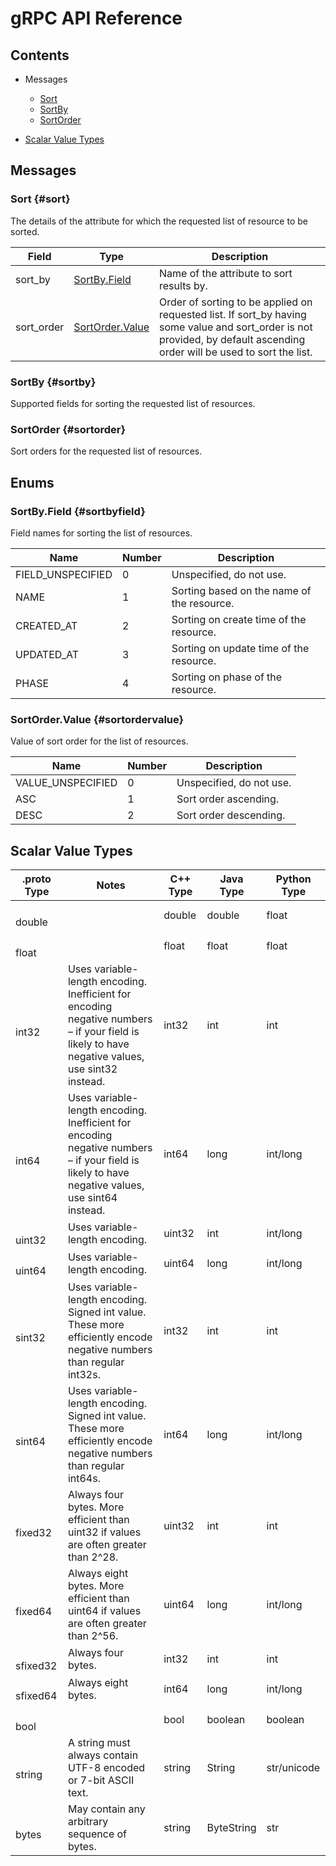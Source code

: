 [//]: # (Generated by grpc-framework using protoc-gen-doc)
[//]: # (Do not edit)

# gRPC API Reference

## Contents



- Messages
    - [Sort](#sort)
    - [SortBy](#sortby)
    - [SortOrder](#sortorder)
  



- [Scalar Value Types](#scalar-value-types)



 <!-- end services -->

## Messages


### Sort {#sort}
The details of the attribute for which the requested list of resource to be sorted.


| Field | Type | Description |
| ----- | ---- | ----------- |
| sort_by | [ SortBy.Field](#sortbyfield) | Name of the attribute to sort results by. |
| sort_order | [ SortOrder.Value](#sortordervalue) | Order of sorting to be applied on requested list. If sort_by having some value and sort_order is not provided, by default ascending order will be used to sort the list. |
 <!-- end Fields -->
 <!-- end HasFields -->


### SortBy {#sortby}
Supported fields for sorting the requested list of resources.

 <!-- end HasFields -->


### SortOrder {#sortorder}
Sort orders for the requested list of resources.

 <!-- end HasFields -->
 <!-- end messages -->

## Enums


### SortBy.Field {#sortbyfield}
Field names for sorting the list of resources.

| Name | Number | Description |
| ---- | ------ | ----------- |
| FIELD_UNSPECIFIED | 0 | Unspecified, do not use. |
| NAME | 1 | Sorting based on the name of the resource. |
| CREATED_AT | 2 | Sorting on create time of the resource. |
| UPDATED_AT | 3 | Sorting on update time of the resource. |
| PHASE | 4 | Sorting on phase of the resource. |




### SortOrder.Value {#sortordervalue}
Value of sort order for the list of resources.

| Name | Number | Description |
| ---- | ------ | ----------- |
| VALUE_UNSPECIFIED | 0 | Unspecified, do not use. |
| ASC | 1 | Sort order ascending. |
| DESC | 2 | Sort order descending. |


 <!-- end Enums -->
 <!-- end Files -->

## Scalar Value Types

| .proto Type | Notes | C++ Type | Java Type | Python Type |
| ----------- | ----- | -------- | --------- | ----------- |
| <div><h4 id="double" /></div><a name="double" /> double |  | double | double | float |
| <div><h4 id="float" /></div><a name="float" /> float |  | float | float | float |
| <div><h4 id="int32" /></div><a name="int32" /> int32 | Uses variable-length encoding. Inefficient for encoding negative numbers – if your field is likely to have negative values, use sint32 instead. | int32 | int | int |
| <div><h4 id="int64" /></div><a name="int64" /> int64 | Uses variable-length encoding. Inefficient for encoding negative numbers – if your field is likely to have negative values, use sint64 instead. | int64 | long | int/long |
| <div><h4 id="uint32" /></div><a name="uint32" /> uint32 | Uses variable-length encoding. | uint32 | int | int/long |
| <div><h4 id="uint64" /></div><a name="uint64" /> uint64 | Uses variable-length encoding. | uint64 | long | int/long |
| <div><h4 id="sint32" /></div><a name="sint32" /> sint32 | Uses variable-length encoding. Signed int value. These more efficiently encode negative numbers than regular int32s. | int32 | int | int |
| <div><h4 id="sint64" /></div><a name="sint64" /> sint64 | Uses variable-length encoding. Signed int value. These more efficiently encode negative numbers than regular int64s. | int64 | long | int/long |
| <div><h4 id="fixed32" /></div><a name="fixed32" /> fixed32 | Always four bytes. More efficient than uint32 if values are often greater than 2^28. | uint32 | int | int |
| <div><h4 id="fixed64" /></div><a name="fixed64" /> fixed64 | Always eight bytes. More efficient than uint64 if values are often greater than 2^56. | uint64 | long | int/long |
| <div><h4 id="sfixed32" /></div><a name="sfixed32" /> sfixed32 | Always four bytes. | int32 | int | int |
| <div><h4 id="sfixed64" /></div><a name="sfixed64" /> sfixed64 | Always eight bytes. | int64 | long | int/long |
| <div><h4 id="bool" /></div><a name="bool" /> bool |  | bool | boolean | boolean |
| <div><h4 id="string" /></div><a name="string" /> string | A string must always contain UTF-8 encoded or 7-bit ASCII text. | string | String | str/unicode |
| <div><h4 id="bytes" /></div><a name="bytes" /> bytes | May contain any arbitrary sequence of bytes. | string | ByteString | str |

